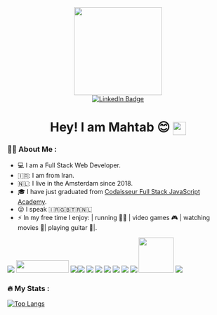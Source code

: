<div id="header" align="center">
  <img src="https://media.giphy.com/media/Ah3zHH7hvsSB2/giphy.gif" width="200"/>
</div>
<div id="badges" align="center">
   <a href="https://www.linkedin.com/in/mahtab-esmaeili-549346238/">
  <img src="https://img.shields.io/badge/LinkedIn-blue?style=for-the-badge&logo=linkedin&logoColor=white" alt="LinkedIn Badge"/>
  </a>
</div>
<div align="center">
<img src="https://komarev.com/ghpvc/?username=mahtabesmaeili1&style=flat-square&color=blue" alt=""/>
  </div>
<h1 align="center">
  Hey! I am Mahtab 😊
  <img align="center" src="https://media.giphy.com/media/hvRJCLFzcasrR4ia7z/giphy.gif" width="30px"/>
</h1>



### :woman_technologist: About Me :
- :computer: I am a Full Stack Web Developer.
- 🇮🇷: I am from Iran. 
- 🇳🇱: I live in the Amsterdam since 2018.
- :mortar_board: I have just graduated from <a href="https://codaisseur.com/courses/academy/" alt="Codaisseur Full Stack JavaScript Academy">Codaisseur Full Stack JavaScript Academy</a>.
- :stuck_out_tongue: I speak 🇮🇷🇬🇧🇹🇷🇳🇱 
- :zap: In my free time I enjoy: | running  🏃‍♀️ | video games  :video_game: | watching movies 🎥| playing guitar 🎸|.

<div>
 <img
src='https://camo.githubusercontent.com/876426d64480dd18283dc72bcf0f293d6871c746d5358168e28565efc1c0334d/68747470733a2f2f696d672e736869656c64732e696f2f62616467652f52656163742d3631444146423f6c6f676f3d7265616374266c6f676f436f6c6f723d7768697465267374796c653d666f722d7468652d6261646765' />
<img
width='120px' height='28px'
src='https://camo.githubusercontent.com/52c8261df97f0cc05fe0881a0ee6a7fce522dd4eea055eabe3e820cf2bf0411a/68747470733a2f2f696d672e736869656c64732e696f2f62616467652f52656163745f4e61746976652d3230323332413f266c6f676f3d7265616374266c6f676f436f6c6f723d363144414642' />
<img src='https://camo.githubusercontent.com/c2cca0fe542f9c1271669790c7ebb6abed9cbd25d6b2cd4863b70c3951ea2df6/68747470733a2f2f696d672e736869656c64732e696f2f62616467652f547970657363726970742d3331373843363f6c6f676f3d74797065736372697074266c6f676f436f6c6f723d7768697465267374796c653d666f722d7468652d6261646765' /><img src='https://camo.githubusercontent.com/f1ce1218eb39d7e7b6d246fb5ce1f6340158187e17ba462750de73e09cd8864f/68747470733a2f2f696d672e736869656c64732e696f2f62616467652f4a6176615363726970742d4637444631453f6c6f676f3d6a617661736372697074266c6f676f436f6c6f723d7768697465267374796c653d666f722d7468652d6261646765' />
<img src='https://camo.githubusercontent.com/876426d64480dd18283dc72bcf0f293d6871c746d5358168e28565efc1c0334d/68747470733a2f2f696d672e736869656c64732e696f2f62616467652f52656163742d3631444146423f6c6f676f3d7265616374266c6f676f436f6c6f723d7768697465267374796c653d666f722d7468652d6261646765' />
<img src='https://camo.githubusercontent.com/ba7b5a94c5934bd53128b7600332064a41d97c343ebc19e72c048daae18ea5d1/68747470733a2f2f696d672e736869656c64732e696f2f62616467652f4e6f64652e6a732d3333393933333f6c6f676f3d6e6f64652e6a73266c6f676f436f6c6f723d7768697465267374796c653d666f722d7468652d6261646765' />
<img src='
https://camo.githubusercontent.com/a3bbc59f190482c45788b1d213d1dc1b8f426691e0e6320aefe31bc6832f3491/68747470733a2f2f696d672e736869656c64732e696f2f62616467652f52656475782d3736344142433f6c6f676f3d7265647578266c6f676f436f6c6f723d7768697465267374796c653d666f722d7468652d6261646765' />
<img src='https://camo.githubusercontent.com/54d885a39ff8ae8e17e1f9dd9286eb8e754d4c44c6ff3a31b2ba8f143f454254/68747470733a2f2f696d672e736869656c64732e696f2f62616467652f457870726573732d3030303030303f6c6f676f3d65787072657373266c6f676f436f6c6f723d7768697465267374796c653d666f722d7468652d6261646765' />
<img src='https://camo.githubusercontent.com/ea0a0d5491e470f09b738a5b5412dc143ffdb1018f4ead88124374ffc576dbd4/68747470733a2f2f696d672e736869656c64732e696f2f62616467652f506f737467726553514c2d3431363945313f6c6f676f3d706f737467726573716c266c6f676f436f6c6f723d7768697465267374796c653d666f722d7468652d6261646765' />
<img src='https://camo.githubusercontent.com/1d7814efc567041c56f7cb83654566f6be83d8b2ff4392b6c1321bfeed7d7dc1/68747470733a2f2f696d672e736869656c64732e696f2f62616467652f53657175656c697a652d3532423045373f6c6f676f3d73657175656c697a65266c6f676f436f6c6f723d7768697465267374796c653d666f722d7468652d6261646765' />
<img width='80px' src='https://camo.githubusercontent.com/2435c2a64789b8a71c701a1a593b4a6e6869789bfb0626e515dc2a6b6dffa6c5/68747470733a2f2f696d672e736869656c64732e696f2f62616467652f2d435353332d3135373242363f7374796c653d666c61742d737175617265266c6f676f3d63737333' />
<img
src='https://camo.githubusercontent.com/22576fa0bcafa04f28a615214209cc28bc4cc6d7e30c1676ac2609ed61b30667/68747470733a2f2f696d672e736869656c64732e696f2f62616467652f52656475782d3539334438383f266c6f676f3d7265647578' />
</div>


### :fire: My Stats :

[![Top Langs](https://github-readme-stats.vercel.app/api/top-langs/?username=mahtabesmaeili1&layout=compact&theme=vision-friendly-dark)](https://github.com/anuraghazra/github-readme-stats)
